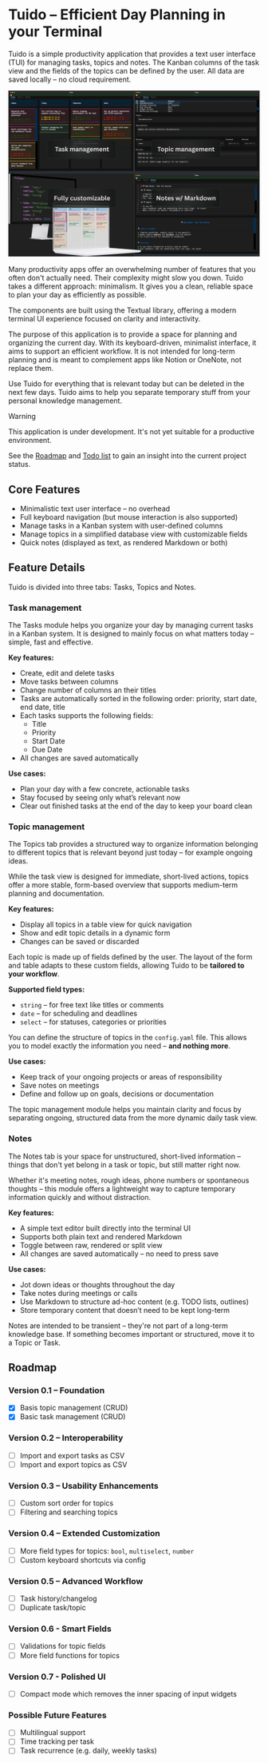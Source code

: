 # Tuido – Efficient Day Planning in your Terminal

Tuido is a simple productivity application that provides a text user interface (TUI) for managing tasks, topics and notes. The Kanban columns of the task view and the fields of the topics can be defined by the user. All data are saved locally – no cloud requirement.

![Screenshot](screenshots/app_windows.png)

Many productivity apps offer an overwhelming number of features that you often don't actually need. Their complexity might slow you down. Tuido takes a different approach: minimalism. It gives you a clean, reliable space to plan your day as efficiently as possible.

The components are built using the Textual library, offering a modern terminal UI experience focused on clarity and interactivity.

The purpose of this application is to provide a space for planning and organizing the current day. With its keyboard-driven, minimalist interface, it aims to support an efficient workflow. It is not intended for long-term planning and is meant to complement apps like Notion or OneNote, not replace them.

Use Tuido for everything that is relevant today but can be deleted in the next few days. Tuido aims to help you separate temporary stuff from your personal knowledge management.

> [!warning]
> This application is under development. It's not yet suitable for a productive environment.

See the [Roadmap](#roadmap) and [Todo list](TODO.md) to gain an insight into the current project status.

## Core Features

- Minimalistic text user interface – no overhead
- Full keyboard navigation (but mouse interaction is also supported)
- Manage tasks in a Kanban system with user-defined columns
- Manage topics in a simplified database view with customizable fields
- Quick notes (displayed as text, as rendered Markdown or both)

## Feature Details

Tuido is divided into three tabs: Tasks, Topics and Notes.

### Task management

The Tasks module helps you organize your day by managing current tasks in a Kanban system. It is designed to mainly focus on what matters today – simple, fast and effective.

**Key features:**

- Create, edit and delete tasks
- Move tasks between columns
- Change number of columns an their titles
- Tasks are automatically sorted in the following order: priority, start date, end date, title
- Each tasks supports the following fields:
  - Title
  - Priority
  - Start Date
  - Due Date
- All changes are saved automatically

**Use cases:**

- Plan your day with a few concrete, actionable tasks
- Stay focused by seeing only what’s relevant now
- Clear out finished tasks at the end of the day to keep your board clean


### Topic management

The Topics tab provides a structured way to organize information belonging to different topics that is relevant beyond just today – for example ongoing ideas.

While the task view is designed for immediate, short-lived actions, topics offer a more stable, form-based overview that supports medium-term planning and documentation.

**Key features:**

- Display all topics in a table view for quick navigation
- Show and edit topic details in a dynamic form
- Changes can be saved or discarded

Each topic is made up of fields defined by the user. The layout of the form and table adapts to these custom fields, allowing Tuido to be **tailored to your workflow**.

**Supported field types:**

- `string` – for free text like titles or comments
- `date` – for scheduling and deadlines
- `select` – for statuses, categories or priorities

You can define the structure of topics in the `config.yaml` file. This allows you to model exactly the information you need – **and nothing more**.

**Use cases:**

- Keep track of your ongoing projects or areas of responsibility
- Save notes on meetings
- Define and follow up on goals, decisions or documentation

The topic management module helps you maintain clarity and focus by separating ongoing, structured data from the more dynamic daily task view.

### Notes

The Notes tab is your space for unstructured, short-lived information – things that don't yet belong in a task or topic, but still matter right now.

Whether it's meeting notes, rough ideas, phone numbers or spontaneous thoughts – this module offers a lightweight way to capture temporary information quickly and without distraction.

**Key features:**

- A simple text editor built directly into the terminal UI
- Supports both plain text and rendered Markdown
- Toggle between raw, rendered or split view
- All changes are saved automatically – no need to press save

**Use cases:**

- Jot down ideas or thoughts throughout the day
- Take notes during meetings or calls
- Use Markdown to structure ad-hoc content (e.g. TODO lists, outlines)
- Store temporary content that doesn’t need to be kept long-term

Notes are intended to be transient – they're not part of a long-term knowledge base. If something becomes important or structured, move it to a Topic or Task.

## Roadmap

### Version 0.1 – Foundation

- [x] Basis topic management (CRUD)
- [x] Basic task management (CRUD)

### Version 0.2 – Interoperability

- [ ] Import and export tasks as CSV
- [ ] Import and export topics as CSV

### Version 0.3 – Usability Enhancements

- [ ] Custom sort order for topics
- [ ] Filtering and searching topics

### Version 0.4 – Extended Customization

- [ ] More field types for topics: `bool`, `multiselect`, `number`
- [ ] Custom keyboard shortcuts via config

### Version 0.5 – Advanced Workflow

- [ ] Task history/changelog
- [ ] Duplicate task/topic

### Version 0.6 - Smart Fields

- [ ] Validations for topic fields
- [ ] More field functions for topics

### Version 0.7 - Polished UI

- [ ] Compact mode which removes the inner spacing of input widgets

### Possible Future Features

- [ ] Multilingual support
- [ ] Time tracking per task
- [ ] Task recurrence (e.g. daily, weekly tasks)
